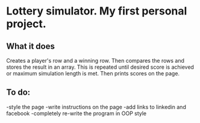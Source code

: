 # Lottery simulator. My first personal project.

## What it does
Creates a player's row and a winning row. Then compares the rows and stores the result in an array. This is repeated until desired score is achieved or maximum simulation length is met. Then prints scores on the page.


## To do:
  -style the page
  -write instructions on the page
  -add links to linkedin and facebook
  -completely re-write the program in OOP style
  
